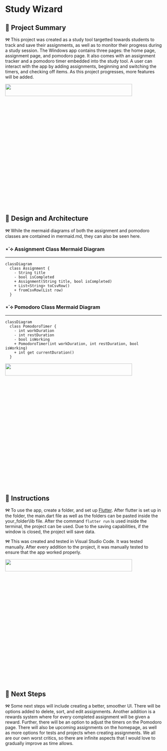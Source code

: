 # Study Wizard

## 🎀 Project Summary

**୨୧** This project was created as a study tool targetted towards students to track and save their assignments, as well as to monitor their progress during a study session. The Windows app contains three pages: the home page, assignment page, and pomodoro page. It also comes with an assignment tracker and a pomodoro timer embedded into the study tool. A user can interact with the app by adding assignments, beginning and switching the timers, and checking off items. As this project progresses, more features will be added.

<img align="center" width="90%" height="10%" src="https://media.tenor.com/TvNPe66QQhIAAAAi/heart-gif-divider.gif">

## 🎀 Design and Architecture

**୨୧** While the mermaid diagrams of both the assignment and pomodoro classes are contained in mermaid.md, they can also be seen here.

### ⋆˙⟡ Assignment Class Mermaid Diagram

---

```mermaid
classDiagram
  class Assignment {
    - String title
    - bool isCompleted
    + Assignment(String title, bool isCompleted)
    + List<String> toCsvRow()
    + fromCsvRow(List row)
  }
```

### ⋆˙⟡ Pomodoro Class Mermaid Diagram

---

```mermaid
classDiagram
  class PomodoroTimer {
    - int workDuration
    - int restDuration
    - bool isWorking
    + PomodoroTimer(int workDuration, int restDuration, bool isWorking)
    + int get currentDuration()
  }
```

<img align="center" width="90%" height="10%" src="https://media.tenor.com/TvNPe66QQhIAAAAi/heart-gif-divider.gif">

## 🎀 Instructions

**୨୧** To use the app, create a folder, and set up [Flutter](https://flutter.dev/?utm_source=google&utm_medium=cpc&utm_campaign=brand_sem&utm_content=na_us&gad_source=1&gbraid=0AAAAAC-INI_9sR-MNn8EWTv4wsWtBLP0D&gclid=Cj0KCQjw_JzABhC2ARIsAPe3ynpU0p3h6QkbvtOmAOR6ccz-gtUbnDOpW5n_1ZrlAbYWb9cLWwZE3X0aAiIIEALw_wcB&gclsrc=aw.ds). After flutter is set up in the folder, the main.dart file as well as  the folders can be pasted inside the your_folder\lib file. After the command ```flutter run``` is used inside the terminal, the project can be used. Due to the saving capabilities, if the window is closed, the project will save data.

**୨୧** This was created and tested in Visual Studio Code. It was tested manually. After every addition to the project, it was manually tested to ensure that the 
app worked properly.

<img align="center" width="90%" height="10%" src="https://media.tenor.com/TvNPe66QQhIAAAAi/heart-gif-divider.gif">

## 🎀 Next Steps

**୨୧** Some next steps will include creating a better, smoother UI. There will be options added to delete, sort, and edit assignments. Another addition is a rewards system where for every completed assignment will be given a reward. Further, there will be an option to adjust the timers on the Pomodoro page. There will also be upcoming assignments on the homepage, as well as more options for tests and projects when creating assignments. We all are our own worst critics, so there are infinite aspects that I would  love to gradually improve as time allows.
